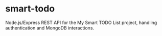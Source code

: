 # smart-todo
Node.js/Express REST API for the My Smart TODO List project, handling authentication and MongoDB interactions.
